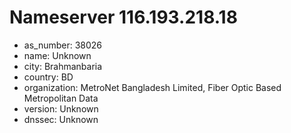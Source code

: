 # Nameserver 116.193.218.18

* as_number: 38026
* name: Unknown
* city: Brahmanbaria
* country: BD
* organization: MetroNet Bangladesh Limited, Fiber Optic Based Metropolitan Data
* version: Unknown
* dnssec: Unknown

